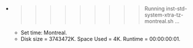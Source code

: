 * >>>>>>>>> Running inst-std-system-xtra-tz-montreal.sh ...
  * Set time: Montreal.
  * Disk size = 3743472K. Space Used = 4K. Runtime = 00:00:00:01.
